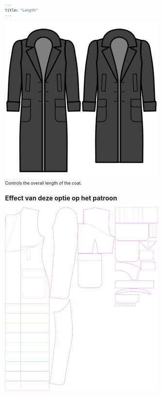 ```yaml
---
title: "Length"
---
```


![Length](length.svg)

Controls the overall length of the coat.

## Effect van deze optie op het patroon

![This image shows the effect of this option by superimposing several variants that have a different value for this option](carlton_length_sample.svg "Effect of this option on the pattern")

